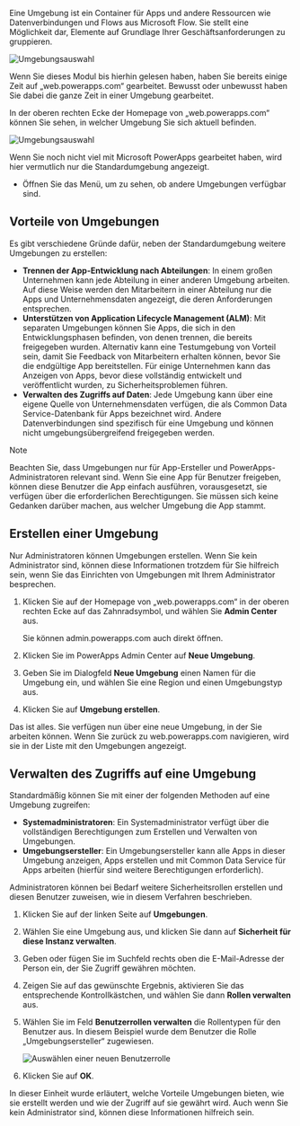 Eine Umgebung ist ein Container für Apps und andere Ressourcen wie Datenverbindungen und Flows aus Microsoft Flow. Sie stellt eine Möglichkeit dar, Elemente auf Grundlage Ihrer Geschäftsanforderungen zu gruppieren.

![Umgebungsauswahl](../media/powerapps-environments2.png)

Wenn Sie dieses Modul bis hierhin gelesen haben, haben Sie bereits einige Zeit auf „web.powerapps.com“ gearbeitet. Bewusst oder unbewusst haben Sie dabei die ganze Zeit in einer Umgebung gearbeitet.

In der oberen rechten Ecke der Homepage von „web.powerapps.com“ können Sie sehen, in welcher Umgebung Sie sich aktuell befinden.

![Umgebungsauswahl](../media/powerapps-environment-picker.png)

Wenn Sie noch nicht viel mit Microsoft PowerApps gearbeitet haben, wird hier vermutlich nur die Standardumgebung angezeigt.

- Öffnen Sie das Menü, um zu sehen, ob andere Umgebungen verfügbar sind.

## <a name="why-use-environments"></a>Vorteile von Umgebungen
Es gibt verschiedene Gründe dafür, neben der Standardumgebung weitere Umgebungen zu erstellen:

- **Trennen der App-Entwicklung nach Abteilungen**: In einem großen Unternehmen kann jede Abteilung in einer anderen Umgebung arbeiten. Auf diese Weise werden den Mitarbeitern in einer Abteilung nur die Apps und Unternehmensdaten angezeigt, die deren Anforderungen entsprechen.
- **Unterstützen von Application Lifecycle Management (ALM)**: Mit separaten Umgebungen können Sie Apps, die sich in den Entwicklungsphasen befinden, von denen trennen, die bereits freigegeben wurden. Alternativ kann eine Testumgebung von Vorteil sein, damit Sie Feedback von Mitarbeitern erhalten können, bevor Sie die endgültige App bereitstellen. Für einige Unternehmen kann das Anzeigen von Apps, bevor diese vollständig entwickelt und veröffentlicht wurden, zu Sicherheitsproblemen führen.
- **Verwalten des Zugriffs auf Daten**: Jede Umgebung kann über eine eigene Quelle von Unternehmensdaten verfügen, die als Common Data Service-Datenbank für Apps bezeichnet wird. Andere Datenverbindungen sind spezifisch für eine Umgebung und können nicht umgebungsübergreifend freigegeben werden.

> [!NOTE]
> Beachten Sie, dass Umgebungen nur für App-Ersteller und PowerApps-Administratoren relevant sind. Wenn Sie eine App für Benutzer freigeben, können diese Benutzer die App einfach ausführen, vorausgesetzt, sie verfügen über die erforderlichen Berechtigungen. Sie müssen sich keine Gedanken darüber machen, aus welcher Umgebung die App stammt.

## <a name="create-an-environment"></a>Erstellen einer Umgebung

Nur Administratoren können Umgebungen erstellen. Wenn Sie kein Administrator sind, können diese Informationen trotzdem für Sie hilfreich sein, wenn Sie das Einrichten von Umgebungen mit Ihrem Administrator besprechen.

1. Klicken Sie auf der Homepage von „web.powerapps.com“ in der oberen rechten Ecke auf das Zahnradsymbol, und wählen Sie **Admin Center** aus.

    Sie können admin.powerapps.com auch direkt öffnen.

2. Klicken Sie im PowerApps Admin Center auf **Neue Umgebung**. 
3. Geben Sie im Dialogfeld **Neue Umgebung** einen Namen für die Umgebung ein, und wählen Sie eine Region und einen Umgebungstyp aus.
4. Klicken Sie auf **Umgebung erstellen**.

Das ist alles. Sie verfügen nun über eine neue Umgebung, in der Sie arbeiten können. Wenn Sie zurück zu web.powerapps.com navigieren, wird sie in der Liste mit den Umgebungen angezeigt.

## <a name="manage-access-to-an-environment"></a>Verwalten des Zugriffs auf eine Umgebung

Standardmäßig können Sie mit einer der folgenden Methoden auf eine Umgebung zugreifen:

- **Systemadministratoren**: Ein Systemadministrator verfügt über die vollständigen Berechtigungen zum Erstellen und Verwalten von Umgebungen.
- **Umgebungsersteller**: Ein Umgebungsersteller kann alle Apps in dieser Umgebung anzeigen, Apps erstellen und mit Common Data Service für Apps arbeiten (hierfür sind weitere Berechtigungen erforderlich).

Administratoren können bei Bedarf weitere Sicherheitsrollen erstellen und diesen Benutzer zuweisen, wie in diesem Verfahren beschrieben.

1. Klicken Sie auf der linken Seite auf **Umgebungen**.
2. Wählen Sie eine Umgebung aus, und klicken Sie dann auf **Sicherheit für diese Instanz verwalten**.
3. Geben oder fügen Sie im Suchfeld rechts oben die E-Mail-Adresse der Person ein, der Sie Zugriff gewähren möchten.
4. Zeigen Sie auf das gewünschte Ergebnis, aktivieren Sie das entsprechende Kontrollkästchen, und wählen Sie dann **Rollen verwalten** aus.
5. Wählen Sie im Feld **Benutzerrollen verwalten** die Rollentypen für den Benutzer aus. In diesem Beispiel wurde dem Benutzer die Rolle „Umgebungsersteller“ zugewiesen.

    ![Auswählen einer neuen Benutzerrolle](../media/powerapps-user-roles.png)

6. Klicken Sie auf **OK**.

In dieser Einheit wurde erläutert, welche Vorteile Umgebungen bieten, wie sie erstellt werden und wie der Zugriff auf sie gewährt wird. Auch wenn Sie kein Administrator sind, können diese Informationen hilfreich sein.